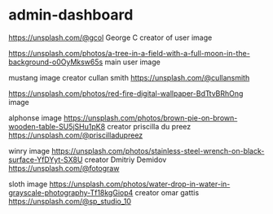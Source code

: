 # admin-dashboard

https://unsplash.com/@gcol
George C
creator of user image

https://unsplash.com/photos/a-tree-in-a-field-with-a-full-moon-in-the-background-o0OyMksw65s
main user image

mustang image creator cullan smith
https://unsplash.com/@cullansmith

https://unsplash.com/photos/red-fire-digital-wallpaper-BdTtvBRhOng
image

alphonse
image
https://unsplash.com/photos/brown-pie-on-brown-wooden-table-SU5jSHu1pK8
creator priscilla du preez
https://unsplash.com/@priscilladupreez

winry
image
https://unsplash.com/photos/stainless-steel-wrench-on-black-surface-YfDYyt-SX8U
creator Dmitriy Demidov
https://unsplash.com/@fotograw

sloth
image
https://unsplash.com/photos/water-drop-in-water-in-grayscale-photography-Tf18kgGiop4
creator omar gattis
https://unsplash.com/@sp_studio_10



<!-- FOR QUESTIONS LATER

correct semantic usage of h1-h6 and p
    should announcement titles be h3?
    should project titles also be h3?
    should they all be p tags?
    or is it ok to make them all divs?

was I correct to use divs instead of <hr>?

is it ok to use h1 on dashboard?
 -->